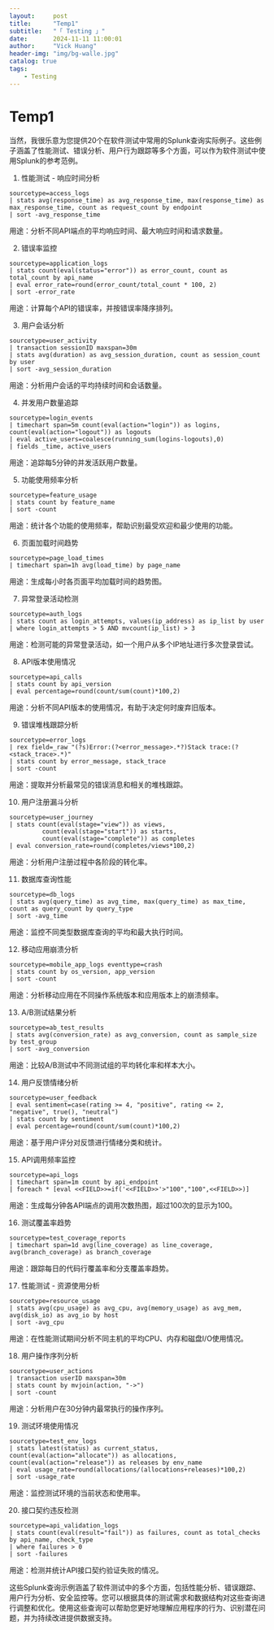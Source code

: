```yaml
---
layout:     post
title:      "Temp1"
subtitle:   "「 Testing 」" 
date:       2024-11-11 11:00:01
author:     "Vick Huang"
header-img: "img/bg-walle.jpg"
catalog: true
tags:
    - Testing
---
```


# Temp1 

当然，我很乐意为您提供20个在软件测试中常用的Splunk查询实际例子。这些例子涵盖了性能测试、错误分析、用户行为跟踪等多个方面，可以作为软件测试中使用Splunk的参考范例。

1. 性能测试 - 响应时间分析
```
sourcetype=access_logs
| stats avg(response_time) as avg_response_time, max(response_time) as max_response_time, count as request_count by endpoint
| sort -avg_response_time
```
用途：分析不同API端点的平均响应时间、最大响应时间和请求数量。

2. 错误率监控
```
sourcetype=application_logs
| stats count(eval(status="error")) as error_count, count as total_count by api_name
| eval error_rate=round(error_count/total_count * 100, 2)
| sort -error_rate
```
用途：计算每个API的错误率，并按错误率降序排列。

3. 用户会话分析
```
sourcetype=user_activity
| transaction sessionID maxspan=30m
| stats avg(duration) as avg_session_duration, count as session_count by user
| sort -avg_session_duration
```
用途：分析用户会话的平均持续时间和会话数量。

4. 并发用户数量追踪
```
sourcetype=login_events
| timechart span=5m count(eval(action="login")) as logins, count(eval(action="logout")) as logouts
| eval active_users=coalesce(running_sum(logins-logouts),0)
| fields _time, active_users
```
用途：追踪每5分钟的并发活跃用户数量。

5. 功能使用频率分析
```
sourcetype=feature_usage
| stats count by feature_name
| sort -count
```
用途：统计各个功能的使用频率，帮助识别最受欢迎和最少使用的功能。

6. 页面加载时间趋势
```
sourcetype=page_load_times
| timechart span=1h avg(load_time) by page_name
```
用途：生成每小时各页面平均加载时间的趋势图。

7. 异常登录活动检测
```
sourcetype=auth_logs
| stats count as login_attempts, values(ip_address) as ip_list by user
| where login_attempts > 5 AND mvcount(ip_list) > 3
```
用途：检测可能的异常登录活动，如一个用户从多个IP地址进行多次登录尝试。

8. API版本使用情况
```
sourcetype=api_calls
| stats count by api_version
| eval percentage=round(count/sum(count)*100,2)
```
用途：分析不同API版本的使用情况，有助于决定何时废弃旧版本。

9. 错误堆栈跟踪分析
```
sourcetype=error_logs
| rex field=_raw "(?s)Error:(?<error_message>.*?)Stack trace:(?<stack_trace>.*)"
| stats count by error_message, stack_trace
| sort -count
```
用途：提取并分析最常见的错误消息和相关的堆栈跟踪。

10. 用户注册漏斗分析
```
sourcetype=user_journey
| stats count(eval(stage="view")) as views, 
         count(eval(stage="start")) as starts, 
         count(eval(stage="complete")) as completes
| eval conversion_rate=round(completes/views*100,2)
```
用途：分析用户注册过程中各阶段的转化率。

11. 数据库查询性能
```
sourcetype=db_logs
| stats avg(query_time) as avg_time, max(query_time) as max_time, count as query_count by query_type
| sort -avg_time
```
用途：监控不同类型数据库查询的平均和最大执行时间。

12. 移动应用崩溃分析
```
sourcetype=mobile_app_logs eventtype=crash
| stats count by os_version, app_version
| sort -count
```
用途：分析移动应用在不同操作系统版本和应用版本上的崩溃频率。

13. A/B测试结果分析
```
sourcetype=ab_test_results
| stats avg(conversion_rate) as avg_conversion, count as sample_size by test_group
| sort -avg_conversion
```
用途：比较A/B测试中不同测试组的平均转化率和样本大小。

14. 用户反馈情绪分析
```
sourcetype=user_feedback
| eval sentiment=case(rating >= 4, "positive", rating <= 2, "negative", true(), "neutral")
| stats count by sentiment
| eval percentage=round(count/sum(count)*100,2)
```
用途：基于用户评分对反馈进行情绪分类和统计。

15. API调用频率监控
```
sourcetype=api_logs
| timechart span=1m count by api_endpoint
| foreach * [eval <<FIELD>>=if('<<FIELD>>'>"100","100",<<FIELD>>)]
```
用途：生成每分钟各API端点的调用次数热图，超过100次的显示为100。

16. 测试覆盖率趋势
```
sourcetype=test_coverage_reports
| timechart span=1d avg(line_coverage) as line_coverage, avg(branch_coverage) as branch_coverage
```
用途：跟踪每日的代码行覆盖率和分支覆盖率趋势。

17. 性能测试 - 资源使用分析
```
sourcetype=resource_usage
| stats avg(cpu_usage) as avg_cpu, avg(memory_usage) as avg_mem, avg(disk_io) as avg_io by host
| sort -avg_cpu
```
用途：在性能测试期间分析不同主机的平均CPU、内存和磁盘I/O使用情况。

18. 用户操作序列分析
```
sourcetype=user_actions
| transaction userID maxspan=30m
| stats count by mvjoin(action, "->")
| sort -count
```
用途：分析用户在30分钟内最常执行的操作序列。

19. 测试环境使用情况
```
sourcetype=test_env_logs
| stats latest(status) as current_status, count(eval(action="allocate")) as allocations, count(eval(action="release")) as releases by env_name
| eval usage_rate=round(allocations/(allocations+releases)*100,2)
| sort -usage_rate
```
用途：监控测试环境的当前状态和使用率。

20. 接口契约违反检测
```
sourcetype=api_validation_logs
| stats count(eval(result="fail")) as failures, count as total_checks by api_name, check_type
| where failures > 0
| sort -failures
```
用途：检测并统计API接口契约验证失败的情况。

这些Splunk查询示例涵盖了软件测试中的多个方面，包括性能分析、错误跟踪、用户行为分析、安全监控等。您可以根据具体的测试需求和数据结构对这些查询进行调整和优化。使用这些查询可以帮助您更好地理解应用程序的行为、识别潜在问题，并为持续改进提供数据支持。